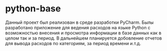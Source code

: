 # python-base
   Данный проект был реализован в среде разработки PyСharm. Былы разработано приложение для ведения расходов на языке Python с возможностью внесения и просмотра информации в базе данных как в целом так и за период. В дальнейшем планируется добовление отчетов для вывода расходов по категориям, за период времени и.т.д.
